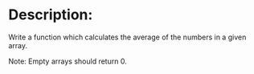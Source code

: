 # Description:
Write a function which calculates the average of the numbers in a given array.

Note: Empty arrays should return 0.